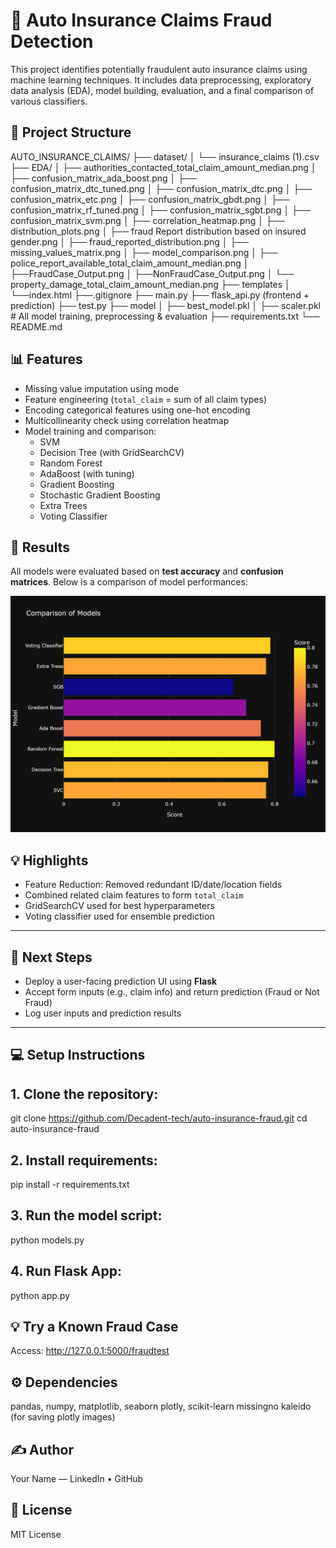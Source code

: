 # 🚗 Auto Insurance Claims Fraud Detection

This project identifies potentially fraudulent auto insurance claims using machine learning techniques. It includes data preprocessing, exploratory data analysis (EDA), model building, evaluation, and a final comparison of various classifiers.

## 📂 Project Structure
AUTO_INSURANCE_CLAIMS/
├── dataset/ 
│ └── insurance_claims (1).csv 
├── EDA/ 
│ ├── authorities_contacted_total_claim_amount_median.png 
│ ├── confusion_matrix_ada_boost.png 
│ ├── confusion_matrix_dtc_tuned.png 
│ ├── confusion_matrix_dtc.png 
│ ├── confusion_matrix_etc.png 
│ ├── confusion_matrix_gbdt.png 
│ ├── confusion_matrix_rf_tuned.png 
│ ├── confusion_matrix_sgbt.png 
│ ├── confusion_matrix_svm.png 
│ ├── correlation_heatmap.png 
│ ├── distribution_plots.png 
│ ├── fraud Report distribution based on insured gender.png 
│ ├── fraud_reported_distribution.png 
│ ├── missing_values_matrix.png 
│ ├── model_comparison.png 
│ ├── police_report_available_total_claim_amount_median.png 
│ ├──FraudCase_Output.png
│ ├──NonFraudCase_Output.png
│ └── property_damage_total_claim_amount_median.png 
├── templates
│ └──index.html
├──.gitignore
├── main.py 
├── flask_api.py (frontend + prediction) 
├── test.py
├── model
│ ├── best_model.pkl
│ ├── scaler.pkl # All model training, preprocessing & evaluation
├── requirements.txt
└── README.md

## 📊 Features

- Missing value imputation using mode
- Feature engineering (`total_claim` = sum of all claim types)
- Encoding categorical features using one-hot encoding
- Multicollinearity check using correlation heatmap
- Model training and comparison:
  - SVM
  - Decision Tree (with GridSearchCV)
  - Random Forest
  - AdaBoost (with tuning)
  - Gradient Boosting
  - Stochastic Gradient Boosting
  - Extra Trees
  - Voting Classifier

## 🧪 Results

All models were evaluated based on **test accuracy** and **confusion matrices**. Below is a comparison of model performances:

![Model Comparison](EDA/model_comparison.png)

## 💡 Highlights

- Feature Reduction: Removed redundant ID/date/location fields
- Combined related claim features to form `total_claim`
- GridSearchCV used for best hyperparameters
- Voting classifier used for ensemble prediction

---

## 🚀 Next Steps

- Deploy a user-facing prediction UI using **Flask**
- Accept form inputs (e.g., claim info) and return prediction (Fraud or Not Fraud)
- Log user inputs and prediction results

---

## 💻 Setup Instructions

## 1. Clone the repository:

git clone https://github.com/Decadent-tech/auto-insurance-fraud.git
cd auto-insurance-fraud

## 2. Install requirements:

pip install -r requirements.txt

## 3. Run the model script:

python models.py
## 4. Run Flask App:

python app.py

## 💡 Try a Known Fraud Case
Access: http://127.0.0.1:5000/fraudtest

## ⚙️ Dependencies
pandas, numpy, matplotlib, seaborn
plotly, scikit-learn
missingno
kaleido (for saving plotly images)

## ✍️ Author
Your Name — LinkedIn • GitHub

## 📄 License
MIT License
